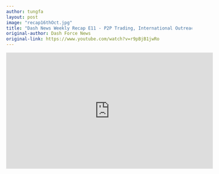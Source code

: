 ```yaml
---
author: tungfa
layout: post
image: "recap16thOct.jpg"
title: "Dash News Weekly Recap E11 - P2P Trading, International Outreach, Global Adoption & More!"
original-author: Dash Force News  
original-link: https://www.youtube.com/watch?v=r9pBjB1jwRo
---
```


<iframe width="560" height="315" src="https://www.youtube.com/embed/r9pBjB1jwRo" frameborder="0" allowfullscreen></iframe>
